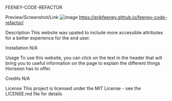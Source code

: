FEENEY-CODE-REFACTOR

Preview/Screenshot/Link
![image](https://user-images.githubusercontent.com/52939857/230251783-999b2f02-4fb3-46e5-8f4d-fea36d17b736.png)
https://erikfeeney.github.io/feeney-code-refactor/

Description
This website was upated to include more accessible attributes for a better experience for the end user. 

Installation
N/A

Usage
To use this website, you can click on the text in the header that will bring you to useful information on the page to explain the different things Horiseon has to offer. 

Credits
N/A

License
This project is licensed under the MIT License - see the LICENSE.md file for details
